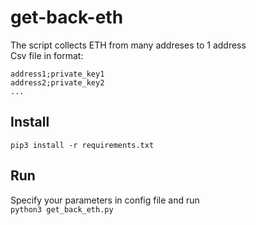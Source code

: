 # get-back-eth  
The script collects ETH from many addreses to 1 address  
Csv file in format:
```
address1;private_key1  
address2;private_key2  
...
```

## Install  
`pip3 install -r requirements.txt`  

## Run  
Specify your parameters in config file and run  
`python3 get_back_eth.py`
